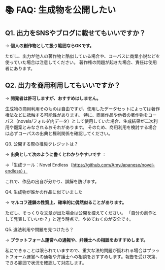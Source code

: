 # 📚 FAQ: 生成物を公開したい
## Q1. 出力をSNSやブログに載せてもいいですか？

→ **個人の創作物として扱う範囲ならOKです。**

ただし、出力が他人の著作物と酷似している場合や、コーパスに商業小説などを使っていた場合は注意してください。
著作権の問題が起きた場合、責任は使用者にあります。

## Q2. 出力を商用利用してもいいですか？

→ **開発者は許可しますが、おすすめはしません。**

生成物の商用利用そのものは自由ですが、使用したデータセットによっては著作権法などに抵触する可能性があります。
特に、商業作品や他者の著作物をコーパス（novels/フォルダ内データ）として使用していた場合、生成結果が二次利用や翻案とみなされるおそれがあります。
そのため、商用利用を検討する場合は必ずコーパスの出典と権利関係を確認してください。

Q3. 公開する際の推奨クレジットは？

→ **出典として次のように書くとわかりやすいです** ：

→「生成ツール：Novel Endless（https://github.com/AmyJapanese/novel-endless）」

これで、作品の出自が分かり、誤解を防げます。

Q4. 生成物が誰かの作品に似ていました

→ **マルコフ連鎖の性質上、確率的に偶然似ることがあります。**

ただし、そっくりな文章が出た場合は公開を控えてください。
「自分の創作として発表していいか？」と迷う時点で、やめておくのが安全です。

Q5. 違法利用や問題を見つけたら？

→ **プラットフォーム運営への通報や、弁護士への相談をおすすめします。**

私にできることは限られていますので、重大な法的問題が疑われる場合はプラットフォーム運営への通報や弁護士への相談をおすすめします。報告を受け次第、できる範囲で状況を確認して対応します。
